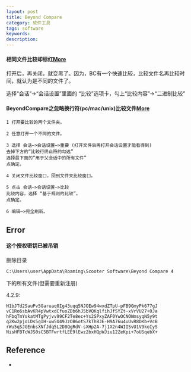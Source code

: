 ```yaml
---
layout: post
title: Beyond Compare
category: 软件工具
tags: software
keywords: 
description: 
---
```


#### 相同文件比较却标红[More](http://blog.chinaunix.net/uid-20753106-id-3966647.html)

打开后，再关闭，就变黑了。因为，BC有一个快速比较，比较文件名再比较时间，就认为是不同的文件了。

选择“会话”->“会话设置”里面的 “比较”选项卡，勾上“比较内容”->“二进制比较”

#### BeyondCompare之忽略换行符(pc/mac/unix)比较文件[More](https://blog.csdn.net/husion01/article/details/104309821)

```
1 打开要比较的两个文件夹。

2 任意打开一个不同的文件。

3 选择 会话–>会话设置–>重要 (打开文件后再打开会话设置才能看得到)
去掉下方的“比较行终止符的勾选”
选择最下面的“用于父会话中的所有文件”
点确定。

4 关闭文件比较窗口，回到文件夹比较窗口。

5 点击 会话–>会话设置–>比较
比较内容，选择 “基于规则的比较”。
点确定。

6 编辑–>完全刷新。
```

## Error

#### 这个授权密钥已被吊销

删除目录
```
C:\Users\user\AppData\Roaming\Scooter Software\Beyond Compare 4
```
下的所有文件(但需要重新注册)

4.2.9:
```
H1bJTd2SauPv5Garuaq0Ig43uqq5NJOEw94wxdZTpU-pFB9GmyPk677gJ
vC1Ro6sbAvKR4pVwtxdCfuoZDb6hJ5bVQKqlfihJfSYZt-xVrVU27+0Ja
hFbqTmYskatMTgPyjvv99CF2Te8ec+Ys2SPxyZAF0YwOCNOWmsyqN5y9t
q2Kw2pjoiDs5gIH-uw5U49JzOB6otS7kThBJE-H9A76u4uUvR8DKb+VcB
rWu5qSJGEnbsXNfJdq5L2D8QgRdV-sXHp2A-7j1X2n4WIISvU1V9koIyS
NisHFBTcWJS0sC5BTFwrtfLEE9lEwz2bxHQpWJiu12ZeKpi+7oUSqebX+
```

## Reference

* []()
